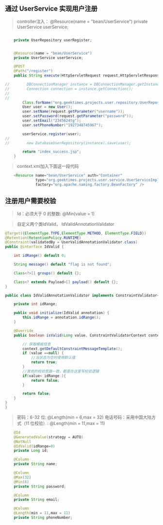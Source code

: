 

## 通过 UserService 实现用户注册

> controller注入： @Resource(name = "bean/UserService")
                   private UserService userService;
``` java

    private UserRepository userRegister;


    @Resource(name = "bean/UserService")
    private UserService userService;

    @POST
    @Path("/register")
    public String execute(HttpServletRequest request,HttpServletResponse response) throws Throwable{

//        DBConnectionManager instance = DBConnectionManager.getInstance();
//        Connection connection = instance.getConnection();
//
//
        Class.forName("org.geektimes.projects.user.repository.UserRepository");
        User user = new User();
        user.setName(request.getParameter("username"));
        user.setPassword(request.getParameter("password"));
        user.setEmail("2345624tg");
        user.setPhoneNumber("1927348745967");

        userService.register(user);
//
//        new DatabaseUserRepository(instance).save(user);

        return "index_success.jsp";
    }
```

> context.xml加入下面这一段代码
``` java
	<Resource name="bean/UserService" auth="Container"
			  type="org.geektimes.projects.user.service.UserServiceImpl"
			  factory="org.apache.naming.factory.BeanFactory" />
```


##  注册用户需要校验
> Id：必须大于 0 的整数:    @Min(value = 1)

>自定义两个类IdValid， IdValidAnnotationValidator
``` java
@Target({ElementType.TYPE,ElementType.METHOD, ElementType.FIELD})
@Retention(RetentionPolicy.RUNTIME)
@Constraint(validatedBy = UserValidAnnotationValidator.class)
public @interface IdValid {

    int idRange() default 0;

    String message() default "flag is not found";

    Class<?>[] groups() default {};

    Class<? extends Payload>[] payload() default {};
}

```

``` java
public class IdValidAnnotationValidator implements ConstraintValidator<IdValid, Long> {

    private int idRange;

    public void initialize(IdValid annotation) {
        this.idRange = annotation.idRange();
    }

    @Override
    public boolean isValid(Long value, ConstraintValidatorContext context) {

        // 获取模板信息
        context.getDefaultConstraintMessageTemplate();
        if (value ==null) {
            //当状态为空时使用默认值
            return true;
        }
        //其他的校验思路一致，都是在这里写校验逻辑
        if(value< idRange ){
            return false;
        }

        return false;
    }
}
}

```
> 密码：6-32 位:            @Length(min = 6,max = 32)
> 电话号码：采用中国大陆方式（11 位校验）:  @Length(min = 11,max = 11)

``` java 
    @Id
    @GeneratedValue(strategy = AUTO)
    @NotNull
    @IdValid(idRange=0)
    private Long id;

    @Column
    private String name;

    @Column
    @Max(32)
    @Min(6)
    private String password;

    @Column
    private String email;

    @Column
    @Length(min = 11,max = 11)
    private String phoneNumber;
```


